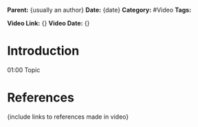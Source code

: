 **Parent:**      {usually an author}
**Date:**         {date}
**Category:** #Video 
**Tags:** 

**Video Link:** {}
**Video Date:** {}
# Introduction 


01:00 Topic


# References
{include links to references made in video}